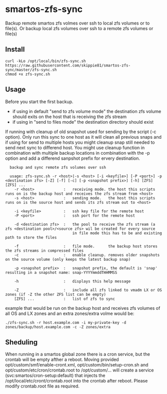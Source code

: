 # smartos-zfs-sync

Backup remote smartos zfs volmes over ssh to local zfs volumes or to file(s).
Or backup local zfs volumes over ssh to a remote zfs volumes or file(s)

## Install

```
curl -kLo /opt/local/bin/zfs-sync.sh https://raw.githubusercontent.com/skippie81/smartos-zfs-sync/master/zfs-sync.sh
chmod +x zfs-sync.sh
```

## Usage

Before you start the first backup.
- if using in default "send to zfs volume mode" the destination zfs volume should exits on the host that is receiving the zfs stream
- if using in "send to files mode" the destination directory should exist

If running with cleanup of old snapshot used for sending by the script (-c option). 
Only run this sync to one host as it will clean all previous snaps and if using for send to multiple hosts you might cleanup snap still needed to send next sync to differend host.
You might use cleanup function in combination with multiple backup locations in combination with the -p option and add a differend sanpshot prefix for ervery destination.
 

```
  backup and sync remote zfs volumes over ssh

  usage: zfs-sync.sh -r <host>|-s <host> [-i <keyfile>] [-P <port>] -p <destination zfs> [-Z] [-f] [-c] [-p <snapshot prefix>] [-h] [ZFS] [ZFS] ...
    -r <host>             :   receiving mode. the host this scripts runs on is the backup host and receives the zfs stream from <host>
    -s <host>             :   sending mode.   the host this scripts runs on is the source host and sends its zfs stream out to <host>

    -i <keyfile>          :   ssh key file for the remote host
    -P <port>             :   ssh port for the remote host

    -d <destination zfs>  :   the pool to receive the zfs stream (a zfs <destination pool>/<source zfs> wil be created for every source
                              in file mode this has to be and existing path to store the files

    -f                    :   file mode.      the backup host stores the zfs streams in compressed files
    -c                    :   enable cleanup. removes older snapshots on the source volume (only keeps the latest backup snap)

    -p <snapshot prefix>  :   snapshot prefix, the default is 'snap' resulting in a snapshot name: snap-YYYYmmddTHHMMSS

    -h                    :   displays this help message

    -Z                    :   include all zfs linked to vmadm LX or OS zones (if -Z the other ZFS list can be empty)
    [ZFS] ...             :   list of zfs to sync
```

example that would be run on the backup host and receives zfs volumes of all OS and LX zones and an extra zones/extra volme would be:

```
./zfs-sync.sh -r host.example.com -i my-private-key -d zones/backup/host.example.com -c -Z zones/extra
```

## Sheduling

When running in a smartos global zone there is a cron service, but the crontab will be empty afther a reboot.
Moving provided opt/custom/smf/enable-cront.xml, opt/custom/bin/setup-cron.sh and opt/custom/etc/cron/crontab.root to /opt/custom/...
will create a service (svc:smartos/cron-setup:default) that injects the /opt/local/etc/cront/crontab.root into the crontab after reboot.
Please modify crontab.root file as required.
